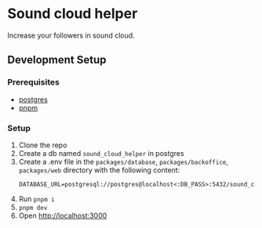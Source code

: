 # Sound cloud helper

Increase your followers in sound cloud.

## Development Setup

### Prerequisites

- [postgres](https://www.postgresql.org/download/)
- [pnpm](https://pnpm.io/installation)

### Setup

1. Clone the repo
2. Create a db named `sound_cloud_helper` in postgres
3. Create a .env file in the `packages/database`, `packages/backoffice`, `packages/web` directory with the following content:
   ```env
   DATABASE_URL=postgresql://postgres@localhost<:DB_PASS>:5432/sound_cloud_helper
   ```
4. Run `pnpm i`
5. `pnpm dev`
6. Open [http://localhost:3000](http://localhost:3000)
